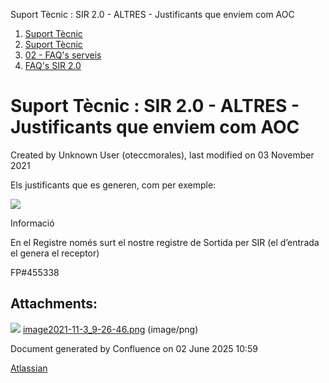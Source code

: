 Suport Tècnic : SIR 2.0 - ALTRES - Justificants que enviem com AOC  

1.  [Suport Tècnic](index.html)
2.  [Suport Tècnic](13893782.html)
3.  [02 - FAQ's serveis](26313393.html)
4.  [FAQ's SIR 2.0](41523073.html)

Suport Tècnic : SIR 2.0 - ALTRES - Justificants que enviem com AOC
==================================================================

Created by Unknown User (oteccmorales), last modified on 03 November 2021

Els justificants que es generen, com per exemple:

![](attachments/64979058/64979059.png)

  

Informació

En el Registre només surt el nostre registre de Sortida per SIR (el d’entrada el genera el receptor)

  

  

FP#455338 

Attachments:
------------

![](images/icons/bullet_blue.gif) [image2021-11-3\_9-26-46.png](attachments/64979058/64979059.png) (image/png)  

Document generated by Confluence on 02 June 2025 10:59

[Atlassian](http://www.atlassian.com/)